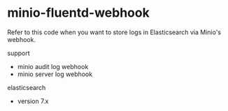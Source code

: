 # minio-fluentd-webhook

Refer to this code when you want to store logs in Elasticsearch via Minio's webhook.

support
- minio audit log webhook
- minio server log webhook

elasticsearch
- version 7.x
